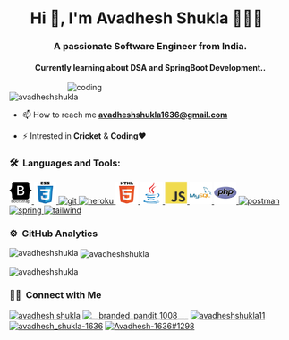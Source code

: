 <h1 align="center">Hi 👋, I'm Avadhesh Shukla 👨🏻‍💻 &nbsp</h1>
<h3 align="center">A passionate Software Engineer from India.</h3>
<h4 align="center">Currently learning about DSA and SpringBoot Development..</h4>
<img align = "right" alt="coding" width="400" src="https://user-images.githubusercontent.com/55389276/140866485-8fb1c876-9a8f-4d6a-98dc-08c4981eaf70.gif" >
<p align="left"> <img src="https://komarev.com/ghpvc/?username=avadheshshukla&label=Profile%20views&color=0e75b6&style=flat" alt="avadheshshukla" /> </p>

- 📫 How to reach me **avadheshshukla1636@gmail.com**

- ⚡ Intrested in **Cricket** & **Coding❤️**


<h3 align="left">🛠 &nbsp;Languages and Tools:</h3>
<p align="left"> <a href="https://getbootstrap.com" target="_blank" rel="noreferrer"> <img src="https://raw.githubusercontent.com/devicons/devicon/master/icons/bootstrap/bootstrap-plain-wordmark.svg" alt="bootstrap" width="40" height="40"/> </a> <a href="https://www.w3schools.com/css/" target="_blank" rel="noreferrer"> <img src="https://raw.githubusercontent.com/devicons/devicon/master/icons/css3/css3-original-wordmark.svg" alt="css3" width="40" height="40"/> </a> <a href="https://git-scm.com/" target="_blank" rel="noreferrer"> <img src="https://www.vectorlogo.zone/logos/git-scm/git-scm-icon.svg" alt="git" width="40" height="40"/> </a> <a href="https://heroku.com" target="_blank" rel="noreferrer"> <img src="https://www.vectorlogo.zone/logos/heroku/heroku-icon.svg" alt="heroku" width="40" height="40"/> </a> <a href="https://www.w3.org/html/" target="_blank" rel="noreferrer"> <img src="https://raw.githubusercontent.com/devicons/devicon/master/icons/html5/html5-original-wordmark.svg" alt="html5" width="40" height="40"/> </a> <a href="https://www.java.com" target="_blank" rel="noreferrer"> <img src="https://raw.githubusercontent.com/devicons/devicon/master/icons/java/java-original.svg" alt="java" width="40" height="40"/> </a> <a href="https://developer.mozilla.org/en-US/docs/Web/JavaScript" target="_blank" rel="noreferrer"> <img src="https://raw.githubusercontent.com/devicons/devicon/master/icons/javascript/javascript-original.svg" alt="javascript" width="40" height="40"/> </a> <a href="https://www.mysql.com/" target="_blank" rel="noreferrer"> <img src="https://raw.githubusercontent.com/devicons/devicon/master/icons/mysql/mysql-original-wordmark.svg" alt="mysql" width="40" height="40"/> </a> <a href="https://www.php.net" target="_blank" rel="noreferrer"> <img src="https://raw.githubusercontent.com/devicons/devicon/master/icons/php/php-original.svg" alt="php" width="40" height="40"/> </a> <a href="https://postman.com" target="_blank" rel="noreferrer"> <img src="https://www.vectorlogo.zone/logos/getpostman/getpostman-icon.svg" alt="postman" width="40" height="40"/> </a> <a href="https://spring.io/" target="_blank" rel="noreferrer"> <img src="https://www.vectorlogo.zone/logos/springio/springio-icon.svg" alt="spring" width="40" height="40"/> </a> <a href="https://tailwindcss.com/" target="_blank" rel="noreferrer"> <img src="https://www.vectorlogo.zone/logos/tailwindcss/tailwindcss-icon.svg" alt="tailwind" width="40" height="40"/> </a> </p>


 ### ⚙️ &nbsp;GitHub Analytics
<p><img align="left" src="https://github-readme-stats.vercel.app/api/top-langs?username=avadheshshukla&show_icons=true&locale=en&layout=compact" alt="avadheshshukla" /></p>

<p>&nbsp;<img align="center" src="https://github-readme-stats.vercel.app/api?username=avadheshshukla&show_icons=true&locale=en" alt="avadheshshukla" /></p>

<p><img align="center" src="https://github-readme-streak-stats.herokuapp.com/?user=avadheshshukla&" alt="avadheshshukla" /></p>  


<h3 align="left">🤝🏻 &nbsp;Connect with Me</h3>
<p align="left">
<a href="https://linkedin.com/in/shukla-1636av" target="blank"><img align="center" src="https://raw.githubusercontent.com/rahuldkjain/github-profile-readme-generator/master/src/images/icons/Social/linked-in-alt.svg" alt="avadhesh shukla" height="30" width="40" /></a>
<a href="https://instagram.com/__branded_pandit_1008___" target="blank"><img align="center" src="https://raw.githubusercontent.com/rahuldkjain/github-profile-readme-generator/master/src/images/icons/Social/instagram.svg" alt="__branded_pandit_1008___" height="30" width="40" /></a>
<a href="https://www.hackerrank.com/avadheshshukla11" target="blank"><img align="center" src="https://raw.githubusercontent.com/rahuldkjain/github-profile-readme-generator/master/src/images/icons/Social/hackerrank.svg" alt="avadheshshukla11" height="30" width="40" /></a>
<a href="https://leetcode.com/Avadhesh-1636/" target="blank"><img align="center" src="https://raw.githubusercontent.com/rahuldkjain/github-profile-readme-generator/master/src/images/icons/Social/leet-code.svg" alt="avadhesh_shukla-1636" height="30" width="40" /></a>
<a href="https://discord.gg/Avadhesh-1636#1298" target="blank"><img align="center" src="https://raw.githubusercontent.com/rahuldkjain/github-profile-readme-generator/master/src/images/icons/Social/discord.svg" alt="Avadhesh-1636#1298" height="30" width="40" /></a>
</p>
